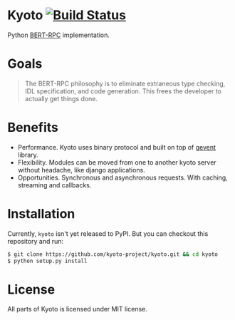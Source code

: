 Kyoto [![Build Status](https://travis-ci.org/kyoto-project/kyoto.svg?branch=master)](https://travis-ci.org/kyoto-project/kyoto)
=====

Python [BERT-RPC](http://bert-rpc.org/) implementation.

# Goals

> The BERT-RPC philosophy is to eliminate extraneous type checking, IDL specification, and code generation. This frees the developer to actually get things done.

# Benefits

* Performance. Kyoto uses binary protocol and built on top of [gevent](http://gevent.org/) library.
* Flexibility. Modules can be moved from one to another kyoto server without headache, like django applications.
* Opportunities. Synchronous and asynchronous requests. With caching, streaming and callbacks.

# Installation

Currently, `kyoto` isn't yet released to PyPI. But you can checkout this repository and run:
```bash
$ git clone https://github.com/kyoto-project/kyoto.git && cd kyoto
$ python setup.py install
```

# License

All parts of Kyoto is licensed under MIT license.

